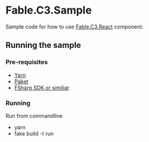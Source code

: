 # Fable.C3.Sample

Sample code for how to use [Fable.C3.React](../Fable.C3.React/) component.

## Running the sample

### Pre-requisites
* [Yarn](https://yarnpkg.com/lang/en/)
* [Paket](https://fsprojects.github.io/Paket/)
* [FSharp SDK or similiar](https://fsharp.org/use/windows/)


### Running
Run from commandline
* yarn
* fake build -t run
